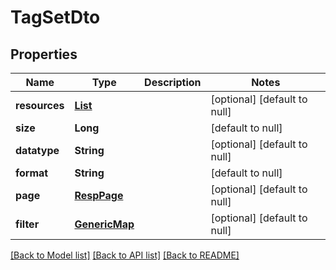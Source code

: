 # TagSetDto
## Properties

| Name | Type | Description | Notes |
|------------ | ------------- | ------------- | -------------|
| **resources** | [**List**](TagDto.md) |  | [optional] [default to null] |
| **size** | **Long** |  | [default to null] |
| **datatype** | **String** |  | [optional] [default to null] |
| **format** | **String** |  | [default to null] |
| **page** | [**RespPage**](RespPage.md) |  | [optional] [default to null] |
| **filter** | [**GenericMap**](GenericMap.md) |  | [optional] [default to null] |

[[Back to Model list]](../README.md#documentation-for-models) [[Back to API list]](../README.md#documentation-for-api-endpoints) [[Back to README]](../README.md)

